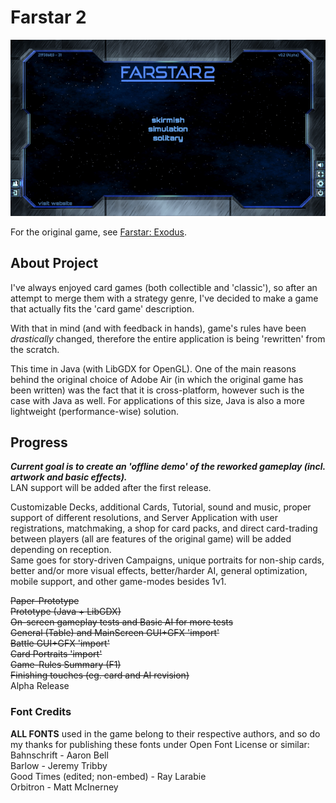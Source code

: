 # Farstar 2  
  
![main_preview](preview.png)  
  
For the original game, see [Farstar: Exodus](https://github.com/Dark-Gran/Farstar-Exodus).  
  
## About Project  
  
I've always enjoyed card games (both collectible and 'classic'), so after an attempt to merge them with a strategy genre, I've decided to make a game that actually fits the 'card game' description.  
  
With that in mind (and with feedback in hands), game's rules have been _drastically_ changed, therefore the entire application is being 'rewritten' from the scratch.  
  
This time in Java (with LibGDX for OpenGL). One of the main reasons behind the original choice of Adobe Air (in which the original game has been written) was the fact that it is cross-platform, however such is the case with Java as well. For applications of this size, Java is also a more lightweight (performance-wise) solution.

  
## Progress  
  
**_Current goal is to create an 'offline demo' of the reworked gameplay (incl. artwork and basic effects)._**  
LAN support will be added after the first release.  

Customizable Decks, additional Cards, Tutorial, sound and music, proper support of different resolutions, and Server Application with user registrations, matchmaking, a shop for card packs, and direct card-trading between players (all are features of the original game) will be added depending on reception.  
Same goes for story-driven Campaigns, unique portraits for non-ship cards, better and/or more visual effects, better/harder AI, general optimization, mobile support, and other game-modes besides 1v1.
  
~~Paper-Prototype~~  
~~Prototype (Java + LibGDX)~~  
~~On-screen gameplay tests and Basic AI for more tests~~  
~~General (Table) and MainScreen GUI+GFX 'import'~~  
~~Battle GUI+GFX 'import'~~  
~~Card Portraits 'import'~~  
~~Game-Rules Summary (F1)~~  
~~Finishing touches (eg. card and AI revision)~~  
Alpha Release  


### Font Credits

**ALL FONTS** used in the game belong to their respective authors, and so do my thanks for publishing these fonts under Open Font License or similar:  
Bahnschrift - Aaron Bell  
Barlow - Jeremy Tribby  
Good Times (edited; non-embed) - Ray Larabie  
Orbitron - Matt McInerney  
